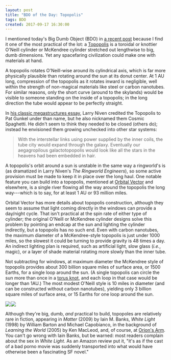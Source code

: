 ```yaml
---
layout: post
title: "BDO of the Day: Topopolis"
tags: BDO
created: 2017-09-17 16:30:00
---
```

I mentioned today's Big Dumb Object (BDO) in [a recent post](/blog/2017/09/11/epic-genre-objects/) because I find it one of the most practical of the lot:  a [Topopolis](https://en.wikipedia.org/wiki/Topopolis) is a toroidal or knottier O'Neill cylinder or McKendree cylinder stretched out lengthwise to big, dumb dimensions.  Yet any spacefaring civilization could make one with materials at hand.

A topopolis rotates O'Neill-wise around its cylindrical axis, which is far more physically plausible than rotating around the sun at its donut center.  At 1 AU long, compression of the topopolis as it rotates inward is negligible, well within the strength of non-magical materials like steel or carbon nanotubes.  For similar reasons, only the short curve (around to the skylands) would be visible to someone standing on the inside of a topopolis; in the long direction the tube would appear to be perfectly straight.

In [his classic megastructures essay](http://www.projectrho.com/public_html/rocket/location.php#biggerworlds), Larry Niven credited the Topopolis to Pat Gunkel under than name, but he also nicknamed them Cosmic Spaghetti.  He didn't seem to think they needed to be closed (others do); instead he envisioned them growing unchecked into other star systems:

> With the interstellar links using power supplied by the inner coils, the tube city would expand through the galaxy. Eventually our aegagropilous galactotopopolis would look like all the stars in the heavens had been embedded in hair.

A topopolis's orbit around a sun is unstable in the same way a ringworld's is (as dramatized in Larry Niven's *The Ringworld Engineers*), so some active provision must be made to keep it in place over the long haul.  One notable feature you can build into a topopolis, mentioned at [Orbital Vector](http://orbitalvector.com/Megastructures/Topopolis/TOPOPOLIS.html) and elsewhere, is a single river flowing all the way around the topopolis the long way---which is to say, for at least 1 AU or 93 million miles.

Orbital Vector has more details about topopolis construction, although they seem to assume that light coming directly in the windows can provide a day/night cycle.  That isn't practical at the spin rate of either type of cylinder; the original O'Neill or McKendree cylinder designs solve this problem by pointing an endcap at the sun and lighting the cylinder indirectly, but a topopolis has no such end.  Even with carbon nanotubes, the maximum diameter of a McKendree-style topopolis is just under 1000 miles, so the slowest it could be turning to provide gravity is 48 times a day.  An indirect lighting plan is required, such as artificial light, slow glass (*i.e.*, magic), or a layer of shade material rotating more slowly than the inner tube.

Not subtracting for windows, at maximum diameter the McKendree style of topopolis provides about 300 billion square miles of surface area, or 1500 Earths, for a single loop around the sun.  (A single topopolis can circle the sun more than once in a [torus knot](https://en.wikipedia.org/wiki/Torus_knot), and each loop in that case would be longer than 1AU.)  The most modest O'Neill style is 10 miles in diameter (and can be constructed without carbon nanotubes), yielding only 3 billion square miles of surface area, or 15 Earths for one loop around the sun.

<a href="https://www.amazon.com/Matter-Culture-Novel-Book-8-ebook/dp/B000VMHI98/ref=as_li_ss_il?s=books&ie=UTF8&qid=1505583278&sr=1-1&keywords=matter+iain+m+banks&linkCode=li2&tag=mcdema-20&linkId=af923443b4a2471b5bb00d5ef6ac4ca9" target="_blank"><img border="0" src="//ws-na.amazon-adsystem.com/widgets/q?_encoding=UTF8&ASIN=B000VMHI98&Format=_SL160_&ID=AsinImage&MarketPlace=US&ServiceVersion=20070822&WS=1&tag=mcdema-20" ></a><img src="https://ir-na.amazon-adsystem.com/e/ir?t=mcdema-20&l=li2&o=1&a=B000VMHI98" width="1" height="1" border="0" alt="" style="border:none !important; margin:0px !important;" /><a href="https://www.amazon.com/White-Light-William-Barton/dp/0380795167/ref=as_li_ss_il?s=books&ie=UTF8&qid=1505586448&sr=1-1&linkCode=li2&tag=mcdema-20&linkId=fb7fe98b42bdcd3640abae97d76a7eb2" target="_blank"><img border="0" src="//ws-na.amazon-adsystem.com/widgets/q?_encoding=UTF8&ASIN=0380795167&Format=_SL160_&ID=AsinImage&MarketPlace=US&ServiceVersion=20070822&WS=1&tag=mcdema-20" ></a><img src="https://ir-na.amazon-adsystem.com/e/ir?t=mcdema-20&l=li2&o=1&a=0380795167" width="1" height="1" border="0" alt="" style="border:none !important; margin:0px !important;" />

Although they're big, dumb, *and* practical to build, topopoles are relatively rare in fiction, appearing in *Matter* (2009) by Iain M. Banks, *White Light* (1998) by William Barton and Michael Capobianco, in the background of *Learning the World* (2005) by Ken MacLeod, and, of course, at [Orion's Arm](http://www.orionsarm.com/eg-article/4cea908020d1e).  You can't go wrong with Iain Banks, but be warned:  most readers complain about the sex in *White Light*.  As an Amazon review put it, "it's as if the cast of a bad porno movie was suddenly transported into what would have otherwise been a fascinating SF novel."

